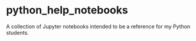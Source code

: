 # python_help_notebooks
A collection of Jupyter notebooks intended to be a reference for my Python students.
